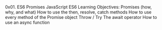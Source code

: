 0x01. ES6 Promises JavaScript ES6
Learning Objectives:
Promises (how, why, and what)
How to use the then, resolve, catch methods
How to use every method of the Promise object
Throw / Try
The await operator
How to use an async function
